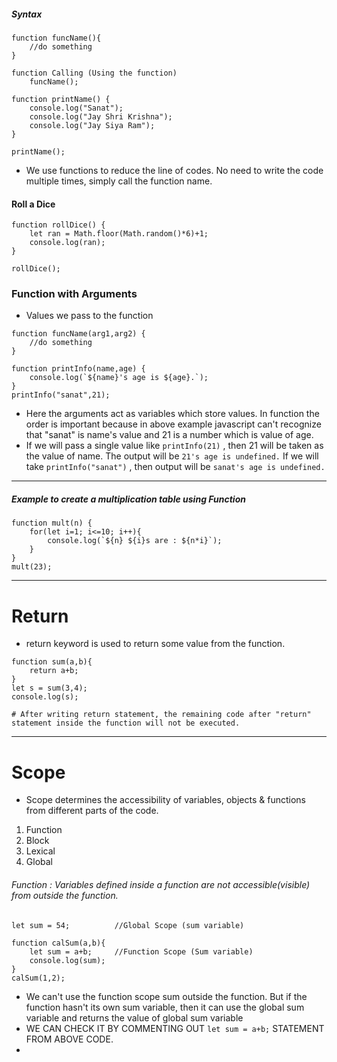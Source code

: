 ##### Syntax
```
function funcName(){
	//do something
}

function Calling (Using the function)
	funcName();
```

```
function printName() {
    console.log("Sanat");
    console.log("Jay Shri Krishna");
    console.log("Jay Siya Ram");
}

printName();
```

- We use functions to reduce the line of codes. No need to write the code multiple times, simply call the function name.
#### Roll a Dice
```
function rollDice() {
	let ran = Math.floor(Math.random()*6)+1;
	console.log(ran);
}

rollDice();
```

### Function with Arguments

- Values we pass to the function
```
function funcName(arg1,arg2) {
	//do something
}
```

```
function printInfo(name,age) {
	console.log(`${name}'s age is ${age}.`);
}
printInfo("sanat",21);
```

- Here the arguments act as variables which store values. In function the order is important because in above example javascript can't recognize that "sanat" is name's value and 21 is a number which is value of age.
- If we will pass a single value like `printInfo(21)` , then 21 will be taken as the value of name. The output will be `21's age is undefined.` If we will take `printInfo("sanat")` , then output will be `sanat's age is undefined.`
------------
##### Example to create a multiplication table using Function
```
function mult(n) {
    for(let i=1; i<=10; i++){
        console.log(`${n} ${i}s are : ${n*i}`);
    }
}
mult(23);
```
------------
# Return

- return keyword is used to return some value from the function.
```
function sum(a,b){
	return a+b;
}
let s = sum(3,4);
console.log(s);

# After writing return statement, the remaining code after "return" statement inside the function will not be executed.
```
--------------------------

# Scope

- Scope determines the accessibility of variables, objects & functions from different parts of the code.
1. Function
2. Block
3. Lexical
4. Global
###### Function : Variables defined inside a function are not accessible(visible) from outside the function.
```
let sum = 54;          //Global Scope (sum variable)

function calSum(a,b){
	let sum = a+b;     //Function Scope (Sum variable)
	console.log(sum);
}
calSum(1,2);
```

- We can't use the function scope sum outside the function. But if the function hasn't its own sum variable, then it can use the global sum variable and returns the value of global sum variable
- WE CAN CHECK IT BY COMMENTING OUT `let sum = a+b;` STATEMENT FROM ABOVE CODE.
- 

